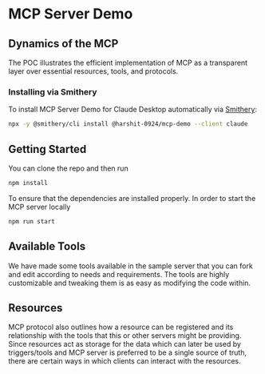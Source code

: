 # MCP Server Demo

## Dynamics of the MCP
The POC illustrates the efficient implementation of MCP as a transparent layer over essential resources, tools, and protocols.

### Installing via Smithery

To install MCP Server Demo for Claude Desktop automatically via [Smithery](https://smithery.ai/server/@harshit-0924/mcp-demo):

```bash
npx -y @smithery/cli install @harshit-0924/mcp-demo --client claude
```

## Getting Started
You can clone the repo and then run
```bash
npm install 
```
To ensure that the dependencies are installed properly.
In order to start the MCP server locally
```bash
npm run start
```
## Available Tools
We have made some tools available in the sample server that you can fork and edit according to needs and requirements. The tools are highly customizable and tweaking them is as easy as modifying the code within.
## Resources
MCP protocol also outlines how a resource can be registered and its relationship with the tools that this or other servers might be providing. Since resources act as storage for the data which can later be used by triggers/tools and MCP server is preferred to be a single source of truth, there are certain ways in which clients can interact with the resources.
</readme>